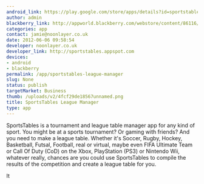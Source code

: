 ```yaml
--- 
android_link: https://play.google.com/store/apps/details?id=sportstables.com
author: admin
blackberry_link: http://appworld.blackberry.com/webstore/content/86116/
categories: app
contact: jamie@noonlayer.co.uk
date: 2012-06-06 09:58:54
developer: noonlayer.co.uk
developer_link: http://sportstables.appspot.com
devices: 
- android
- blackberry
permalink: /app/sportstables-league-manager
slug: None
status: publish
targetMarket: Business
thumb: /uploads/v2/4fcf29de18567unnamed.png
title: SportsTables League Manager
type: app
---
```



SportsTables is a tournament and league table manager app for any kind of sport. You might be at a sports tournament? Or gaming with friends? And you need to make a league table. Whether it's Soccer, Rugby, Hockey, Basketball, Futsal, Football, real or virtual, maybe even FIFA Ultimate Team or Call Of Duty (CoD) on the Xbox, PlayStation (PS3) or Nintendo Wii, whatever really, chances are you could use SportsTables to compile the results of the competition and create a league table for you.  

It
